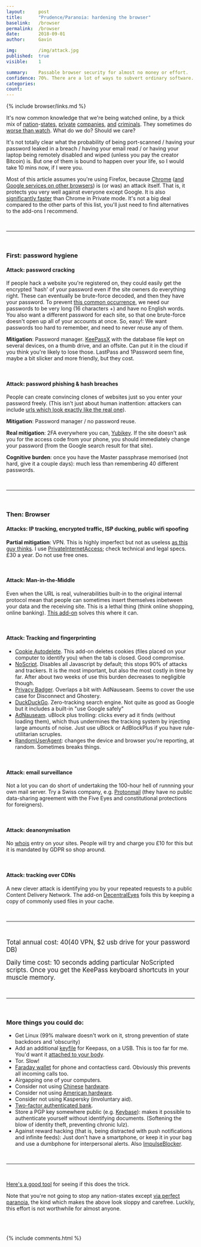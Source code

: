 ```yaml
---
layout:     post
title:      "Prudence/Paranoia: hardening the browser"
baselink:   /browser
permalink:  /browser
date:       2018-09-01
author:     Gavin

img:        /img/attack.jpg
published:  true
visible:    1

summary:    Passable browser security for almost no money or effort.
confidence: 70%. There are a lot of ways to subvert ordinary software. Definitely better than nothing.
categories: 
count:      
---
```


{%  include browser/links.md  %}
<br>

It's now common knowledge that we're being watched online, by a thick mix of <a href="{{xkey}}">nation</a>-<a href="{{ech}}">states</a>, <a href="{{enemy}}">private</a> <a href="{{fb}}">companies</a>, <a href="{{spy}}">and</a> <a href="{{play}}">criminals</a>. They sometimes do <a href="{{mal}}">worse than watch</a>. What do we do? Should we care?

It's not totally clear what the probability of being port-scanned / having your password leaked in a breach / having your email read / or having your laptop being remotely disabled and wiped (unless you pay the creator Bitcoin) is. But one of them is bound to happen over your life, so I would take 10 mins now, if I were you.

Most of this article assumes you're using Firefox, because <a href="{{chrome}}">Chrome</a> (<a href="{{safari}}">and Google services on other browsers</a>) is (or was) an attack itself. That is, it protects you very well against everyone except Google. It is also <a href="{{incog}}">significantly faster</a> than Chrome in Private mode. It's not a big deal compared to the other parts of this list, you'll just need to find alternatives to the add-ons I recommend.

<br>
<hr />
<br>

### First: password hygiene

#### Attack: password cracking
If people hack a website you're registered on, they could easily get the encrypted 'hash' of your password even if the site owners do everything right. These can eventually be brute-force decoded, and then they have your password. To prevent <a href="{{pwned}}">this common occurrence</a>, we need our passwords to be very long (16 characters +) and have no English words. You also want a different password for each site, so that one brute-force doesn't open up all of your accounts at once.
So, easy!: We want passwords too hard to remember, and need to never reuse any of them.

<span style="font-weight:bold"><span style="font-weight:bold">Mitigation</span></span>: Password manager. <a href="{{kee}}">KeePassX</a> with the database file kept on several devices, on a thumb drive, and an offsite. Can put it in the cloud if you think you're likely to lose those. LastPass and 1Password seem fine, maybe a bit slicker and more friendly, but they cost.

<br>

#### Attack: password phishing & hash breaches

People can create convincing clones of websites just so you enter your password freely. (This isn't just about human inattention: attackers can include <a href="{{homoglyphs}}">urls which look exactly like the real one</a>).

<span style="font-weight:bold"><span style="font-weight:bold">Mitigation</span></span>: Password manager / no password reuse.

<span style="font-weight:bold"><span style="font-weight:bold">Real mitigation</span></span>: 2FA everywhere you can, <a href="{{yubi}}">Yubikey</a>. If the site doesn't ask you for the access code from your phone, you should immediately change your password (from the Google search result for that site).

<span style="font-weight:bold">Cognitive burden</span>: once you have the Master passphrase memorised (not hard, give it a couple days): much less than remembering 40 different passwords.

<br>
<hr />
<br>

### Then: Browser


#### Attacks: IP tracking, encrypted traffic, ISP ducking, public wifi spoofing
    
<span style="font-weight:bold">Partial mitigation</span>: VPN. This is highly imperfect but not as useless <a href="{{sucks}}">as this guy thinks</a>. I use <a href="{{pia}}">PrivateInternetAccess</a>; check technical and legal specs. £30 a year. Do not use free ones.

<br>


#### Attack: Man-in-the-Middle

Even when the URL is real, vulnerabilities built-in to the original internal protocol mean that people can sometimes insert themselves inbetween your data and the receiving site. This is a lethal thing (think online shopping, online banking). <a href="{{https}}">This add-on</a> solves this where it can.

<br>

#### Attack: Tracking and fingerprinting

* <a href="{{cookie}}">Cookie Autodelete</a>. This add-on deletes cookies (files placed on your computer to identify you) when the tab is closed. Good compromise.
* <a href="{{noscript}}">NoScript</a>. Disables all Javascript by default; this stops 90% of attacks and trackers. It is the most important, but also the most costly in time by far. After about two weeks of use this burden decreases to negligible though.
* <a href="{{badger}}">Privacy Badger</a>. Overlaps a bit with AdNauseam. Seems to cover the use case for Disconnect and Ghostery.
* <a href="{{ddg}}">DuckDuckGo</a>. Zero-tracking search engine. Not quite as good as Google but it includes a built-in "use Google safely"
* <a href="{{nausea}}">AdNauseam</a>. uBlock plus trolling: clicks every ad it finds (without loading them), which thus undermines the tracking system by injecting large amounts of noise. Just use uBlock or AdBlockPlus if you have rule-utilitarian scruples.
* <a href="{{rua}}">RandomUserAgent</a>: changes the device and browser you're reporting, at random. Sometimes breaks things.

<br>

#### Attack: email surveillance

Not a lot you can do short of undertaking the 100-hour hell of runnning your own mail server. Try a Swiss company, e.g. <a href="{{proton}}">Protonmail</a> (they have no public data-sharing agreement with the Five Eyes and constitutional protections for foreigners).

<br>

#### Attack: deanonymisation
No <a href="{{who}}">whois</a> entry on your sites. People will try and charge you £10 for this but it is mandated by GDPR so shop around.

<br>

#### Attack: tracking over CDNs

A new clever attack is identifying you by your repeated requests to a public Content Delivery Network. The add-on <a href="{{decentral}}">DecentralEyes</a> foils this by keeping a copy of commonly used files in your cache.


<br>

<hr />

<br>

<big>Total annual cost: $40 ($40 VPN, $2 usb drive for your password DB)</big>

<big>Daily time cost: 10 seconds adding particular NoScripted scripts. Once you get the KeePass keyboard shortcuts in your muscle memory.</big>


<br>

---

<br>

### More things you could do:

* Get Linux (99% malware doesn't work on it, strong prevention of state backdoors and 'obscurity)
* Add an additional <a href="{{keyfile}}">keyfile</a> for Keepass, on a USB. This is too far for me. You'd want it <a href="{{sweden}}">attached to your body</a>.
* Tor. Slow!
* <a href="{{faraday}}">Faraday wallet</a> for phone and contactless card. Obviously this prevents all incoming calls too.
* Airgapping one of your computers.
* Consider not using <a href="{{huawei}}">Chinese</a> <a href="{{lindner}}">hardware</a>.
* Consider not using <a href="{{nsa}}">American hardware</a>.
* Consider not using Kaspersky (involuntary aid).
* <a href="{{bank}}">Two-factor authenticated bank</a>.
* Store a PGP key somewhere public (e.g. <a href="{{keybase}}">Keybase</a>): makes it possible to authenticate yourself without identifying documents. (Softening the blow of identity theft, preventing chronic lulz).
* Against reward hacking (that is, being distracted with push notifications and infinite feeds): Just don't have a smartphone, or keep it in your bag and use a dumbphone for interpersonal alerts. Also <a href="https://addons.mozilla.org/en-US/firefox/addon/impulse-blocker/">ImpulseBlocker</a>.

<br>

--- 

<br>

<a href="{{eff}}">Here's a good tool</a> for seeing if this does the trick.

Note that you're not going to stop any nation-states except <a href="{{paranoia}}">via perfect paranoia</a>, the kind which makes the above look sloppy and carefree. Luckily, this effort is not worthwhile for almost anyone.


<br><br>

{%  include comments.html %}
